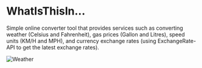 # WhatIsThisIn...

Simple online converter tool that provides services such as converting weather (Celsius and Fahrenheit), gas prices (Gallon and Litres), speed units (KM/H and MPH), and currency exchange rates (using ExchangeRate-API to get the latest exchange rates). 

![Weather](https://github.com/[ejrey]/[WhatIsThisIn]/blob/[main]/whatIsThisInWeather.jpg?raw=true)

